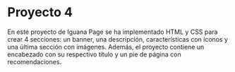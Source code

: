 <h1 aling="left"> Proyecto 4</h1>


<p aling="left">En este proyecto de Iguana Page se ha implementado HTML y CSS para crear 4 secciones: un banner, una descripción, características con iconos y una última sección con imágenes. Además, el proyecto contiene un encabezado con su respectivo título y un pie de página con recomendaciones.<p>